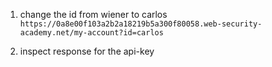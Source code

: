 1. change the id from wiener to carlos
   `https://0a8e00f103a2b2a18219b5a300f80058.web-security-academy.net/my-account?id=carlos`

2. inspect response for the api-key